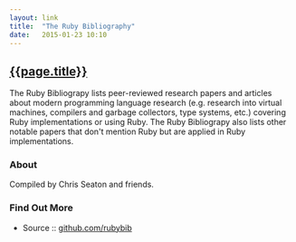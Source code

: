 ```yaml
---
layout: link
title:  "The Ruby Bibliography"
date:   2015-01-23 10:10
---
```


## [{{page.title}}](http://rubybib.org)

The Ruby Bibliograpy lists peer-reviewed research papers and articles
about modern programming language research 
(e.g. research into virtual machines, compilers and garbage collectors,
type systems, etc.)
covering Ruby implementations or using Ruby.
The Ruby Bibliograpy also lists other notable papers that
don't mention Ruby but are applied in Ruby implementations.

### About

Compiled by Chris Seaton and friends.

### Find Out More

- Source :: [github.com/rubybib](https://github.com/rubybib)


